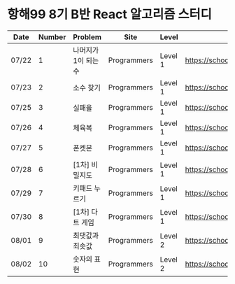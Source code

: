 # 항해99 8기 B반 React 알고리즘 스터디

|Date|Number|Problem|Site|Level|Link|
|---|--|-----|---|---|---|
|07/22|1|나머지가 1이 되는 수|Programmers|Level 1|https://school.programmers.co.kr/learn/courses/30/lessons/87389|
|07/23|2|소수 찾기|Programmers|Level 1|https://school.programmers.co.kr/learn/courses/30/lessons/12921|
|07/25|3|실패율|Programmers|Level 1|https://school.programmers.co.kr/learn/courses/30/lessons/42889|
|07/26|4|체육복|Programmers|Level 1|https://school.programmers.co.kr/learn/courses/30/lessons/42862|
|07/27|5|폰켓몬|Programmers|Level 1|https://school.programmers.co.kr/learn/courses/30/lessons/1845|
|07/28|6|[1차] 비밀지도|Programmers|Level 1|https://school.programmers.co.kr/learn/courses/30/lessons/17681|
|07/29|7|키패드 누르기|Programmers|Level 1|https://school.programmers.co.kr/learn/courses/30/lessons/67256|
|07/30|8|[1차] 다트 게임|Programmers|Level 1|https://school.programmers.co.kr/learn/courses/30/lessons/17682|
|08/01|9|최댓값과 최솟값|Programmers|Level 2|https://school.programmers.co.kr/learn/courses/30/lessons/12939|
|08/02|10|숫자의 표현|Programmers|Level 2|https://school.programmers.co.kr/learn/courses/30/lessons/12924|